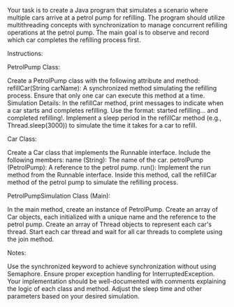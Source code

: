 
Your task is to create a Java program that simulates a scenario where multiple cars arrive at a petrol pump for refilling. The program should utilize multithreading concepts with synchronization to manage concurrent refilling operations at the petrol pump. The main goal is to observe and record which car completes the refilling process first.

Instructions:

PetrolPump Class:

Create a PetrolPump class with the following attribute and method:
refillCar(String carName): A synchronized method simulating the refilling process. Ensure that only one car can execute this method at a time.
Simulation Details:
In the refillCar method, print messages to indicate when a car starts and completes refilling. Use the format: <CarName> started refilling... and <CarName> completed refilling!.
Implement a sleep period in the refillCar method (e.g., Thread.sleep(3000)) to simulate the time it takes for a car to refill.

Car Class:

Create a Car class that implements the Runnable interface. Include the following members:
name (String): The name of the car.
petrolPump (PetrolPump): A reference to the petrol pump.
run(): Implement the run method from the Runnable interface. Inside this method, call the refillCar method of the petrol pump to simulate the refilling process.

PetrolPumpSimulation Class (Main):

In the main method, create an instance of PetrolPump.
Create an array of Car objects, each initialized with a unique name and the reference to the petrol pump.
Create an array of Thread objects to represent each car's thread.
Start each car thread and wait for all car threads to complete using the join method.


Notes:

Use the synchronized keyword to achieve synchronization without using Semaphore.
Ensure proper exception handling for InterruptedException.
Your implementation should be well-documented with comments explaining the logic of each class and method.
Adjust the sleep time and other parameters based on your desired simulation.